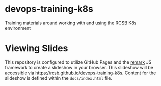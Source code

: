 # devops-training-k8s
Training materials around working with and using the RCSB K8s environment

# Viewing Slides
This repository is configured to utilize GitHub Pages and the [remark](https://github.com/gnab/remark) JS framework to create a slideshow in your browser. This slideshow will be accessible via https://rcsb.github.io/devops-training-k8s. Content for the slideshow is defined within the `docs/index.html` file.